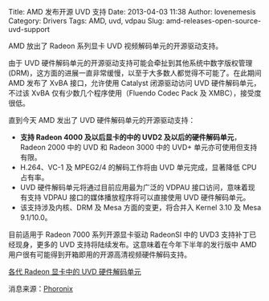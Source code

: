Title: AMD 发布开源 UVD 支持
Date: 2013-04-03 11:38
Author: lovenemesis
Category: Drivers
Tags: AMD, uvd, vdpau
Slug: amd-releases-open-source-uvd-support

AMD 放出了 Radeon 系列显卡 UVD 视频解码单元的开源驱动支持。

由于 UVD
硬件解码单元的开源驱动支持可能会牵扯到其他系统中数字版权管理(DRM)，这方面的进展一直非常缓慢，以至于大多数人都觉得不可能了。在此期间
AMD 发布了 XvBA 接口，允许使用 Catalyst 闭源驱动访问 UVD
硬件解码单元，不过该 XvBA 仅有少数几个程序使用（Fluendo Codec Pack 及
XMBC），接受度很低。

直到今天 AMD 发出了 UVD 硬件解码单元的开源驱动支持：

-   **支持 Radeon 4000 及以后显卡的中的 UVD2
    及以后的硬件解码单元**，Radeon 2000 中的 UVD 和 Radeon 3000 中的
    UVD+ 单元亦可使用但支持有限。
-   H.264、VC-1 及 MPEG2/4 的解码工作将由 UVD 单元完成，显著降低 CPU
    占有率。
-   UVD 硬件解码单元将通过目前应用最为广泛的 VDPAU
    接口访问，意味着现有支持 VDPAU 接口的媒体播放程序将可以直接使用 UVD
    硬件解码单元。
-   该支持涉及内核、DRM 及 Mesa 方面的变更，将合并入 Kernel 3.10 及 Mesa
    9.1/10.0。

目前适用于 Radeon 7000 系列开源显卡驱动 RadeonSI 中的 UVD3
支持补丁已经现身，更多的 UVD
支持将陆续发布。这意味着在今年下半年的发行版中 AMD
用户很有可能得到开箱即用的开源高清视频硬件解码支持。

[各代 Radeon 显卡中的 UVD
硬件解码单元](https://en.wikipedia.org/wiki/Unified_Video_Decoder#UVD_enabled_GPUs)

消息来源：[Phoronix](http://www.phoronix.com/scan.php?page=article&item=amd_opensource_uvd#=1)
